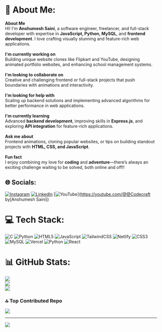 # 💫 About Me:
**About Me**  <br>Hi! I'm **Anshumesh Saini**, a software engineer, freelancer, and full-stack developer with expertise in **JavaScript, Python, MySQL**, and **frontend development**. I love crafting visually stunning and feature-rich web applications.<br><br>**I'm currently working on**  <br>Building unique website clones like Flipkart and YouTube, designing animated portfolio websites, and enhancing school management systems.  <br><br>**I'm looking to collaborate on**  <br>Creative and challenging frontend or full-stack projects that push boundaries with animations and interactivity.  <br><br>**I'm looking for help with**  <br>Scaling up backend solutions and implementing advanced algorithms for better performance in web applications.  <br><br>**I'm currently learning**  <br>Advanced **backend development**, improving skills in **Express.js**, and exploring **API integration** for feature-rich applications.  <br><br>**Ask me about**  <br>Frontend animations, cloning popular websites, or tips on building standout projects with **HTML, CSS, and JavaScript**.  <br><br>**Fun fact**  <br>I enjoy combining my love for **coding** and **adventure**—there’s always an exciting challenge waiting to be solved, both online and off!!


## 🌐 Socials:
[![Instagram](https://img.shields.io/badge/Instagram-%23E4405F.svg?logo=Instagram&logoColor=white)](https://instagram.com/@Anshumesh.saini) [![LinkedIn](https://img.shields.io/badge/LinkedIn-%230077B5.svg?logo=linkedin&logoColor=white)](https://linkedin.com/in/https://www.linkedin.com/in/anshumesh-saini-628760234/) [![YouTube](https://img.shields.io/badge/YouTube-%23FF0000.svg?logo=YouTube&logoColor=white)](https://youtube.com/@@Codecraft by[Anshumesh Saini]) 

# 💻 Tech Stack:
![C](https://img.shields.io/badge/c-%2300599C.svg?style=for-the-badge&logo=c&logoColor=white) ![Python](https://img.shields.io/badge/python-3670A0?style=for-the-badge&logo=python&logoColor=ffdd54) ![HTML5](https://img.shields.io/badge/html5-%23E34F26.svg?style=for-the-badge&logo=html5&logoColor=white) ![JavaScript](https://img.shields.io/badge/javascript-%23323330.svg?style=for-the-badge&logo=javascript&logoColor=%23F7DF1E) ![TailwindCSS](https://img.shields.io/badge/tailwindcss-%2338B2AC.svg?style=for-the-badge&logo=tailwind-css&logoColor=white) ![Netlify](https://img.shields.io/badge/netlify-%23000000.svg?style=for-the-badge&logo=netlify&logoColor=#00C7B7) ![CSS3](https://img.shields.io/badge/css3-%231572B6.svg?style=for-the-badge&logo=css3&logoColor=white) ![MySQL](https://img.shields.io/badge/mysql-4479A1.svg?style=for-the-badge&logo=mysql&logoColor=white) ![Vercel](https://img.shields.io/badge/vercel-%23000000.svg?style=for-the-badge&logo=vercel&logoColor=white) ![Python](https://img.shields.io/badge/python-3670A0?style=for-the-badge&logo=python&logoColor=ffdd54) ![React](https://img.shields.io/badge/react-%2320232a.svg?style=for-the-badge&logo=react&logoColor=%2361DAFB)
# 📊 GitHub Stats:
![](https://github-readme-stats.vercel.app/api?username=AnshumeshSaini&theme=dark&hide_border=false&include_all_commits=true&count_private=false)<br/>
![](https://github-readme-streak-stats.herokuapp.com/?user=AnshumeshSaini&theme=dark&hide_border=false)<br/>
![](https://github-readme-stats.vercel.app/api/top-langs/?username=AnshumeshSaini&theme=dark&hide_border=false&include_all_commits=true&count_private=false&layout=compact)

### 🔝 Top Contributed Repo
![](https://github-contributor-stats.vercel.app/api?username=AnshumeshSaini&limit=5&theme=dark&combine_all_yearly_contributions=true)

---
[![](https://visitcount.itsvg.in/api?id=AnshumeshSaini&icon=0&color=3)](https://visitcount.itsvg.in)

<!-- Proudly created with GPRM ( https://gprm.itsvg.in ) -->
